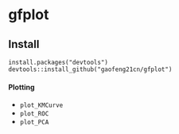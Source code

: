 # gfplot

## Install

```
install.packages("devtools")
devtools::install_github("gaofeng21cn/gfplot")
```

#### Plotting
- `plot_KMCurve`
- `plot_ROC`
- `plot_PCA`
